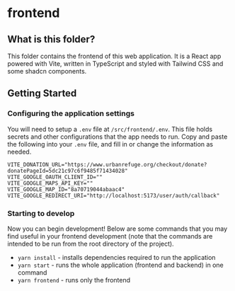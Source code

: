# frontend

## What is this folder?

This folder contains the frontend of this web application. It is a React app powered with Vite, written in TypeScript and styled with Tailwind CSS and some shadcn components.

## Getting Started

### Configuring the application settings

You will need to setup a `.env` file at `/src/frontend/.env`. This file holds secrets and other configurations that the app needs to run. Copy and paste the following into your `.env` file, and fill in or change the information as needed.

```env
VITE_DONATION_URL="https://www.urbanrefuge.org/checkout/donate?donatePageId=5dc21c97c6f9485f71434028"
VITE_GOOGLE_OAUTH_CLIENT_ID=""
VITE_GOOGLE_MAPS_API_KEY=""
VITE_GOOGLE_MAP_ID="8a70719044abaac4"
VITE_GOOGLE_REDIRECT_URI="http://localhost:5173/user/auth/callback"
```

### Starting to develop

Now you can begin development! Below are some commands that you may find useful in your frontend development (note that the commands are intended to be run from the root directory of the project).

- `yarn install` - installs dependencies required to run the application
- `yarn start` - runs the whole application (frontend and backend) in one command
- `yarn frontend` - runs only the frontend

